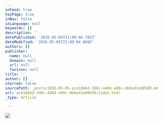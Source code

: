 ```yaml
---
inFeed: true
hasPage: true
inNav: false
inLanguage: null
keywords: []
description: ''
datePublished: '2016-05-05T21:09:46.702Z'
dateModified: '2016-05-05T21:09:04.089Z'
authors: []
publisher:
  name: null
  domain: null
  url: null
  favicon: null
title: ''
author: []
starred: false
sourcePath: _posts/2016-05-05-ace18bbd-3d9c-4404-a00c-0b6ed1e08589.md
url: ace18bbd-3d9c-4404-a00c-0b6ed1e08589/index.html
_type: Article

---
```

![](https://the-grid-user-content.s3-us-west-2.amazonaws.com/072b3db2-ec3a-464d-b4ac-e5651511cde8.jpg)